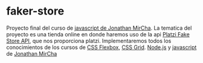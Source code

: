 # faker-store
Proyecto final del curso de [javascript de Jonathan MirCha](https://www.youtube.com/playlist?list=PLvq-jIkSeTUZ6QgYYO3MwG9EMqC-KoLXA).
La tematica del proyecto es una tienda online en donde haremos uso de la api [Platzi Fake Store API](https://fakeapi.platzi.com/en/gql/introduction), que nos proporciona platzi.
Implementaremos todos los conocimientos de los cursos de [CSS Flexbox](https://www.youtube.com/watch?v=AAtvnv6LNMk&list=PLvq-jIkSeTUbQc3dGsssp8lxAi5npMrys&index=1&ab_channel=jonmircha), [CSS Grid](https://www.youtube.com/playlist?list=PLvq-jIkSeTUY628cyd9LVbXSXi2xG9mUl). [Node.js](https://www.youtube.com/playlist?list=PLvq-jIkSeTUY3gY-ptuqkNEXZHsNwlkND) y [javascript]((https://www.youtube.com/playlist?list=PLvq-jIkSeTUZ6QgYYO3MwG9EMqC-KoLXA)) de [Jonathan MirCha](https://jonmircha.com/) 
